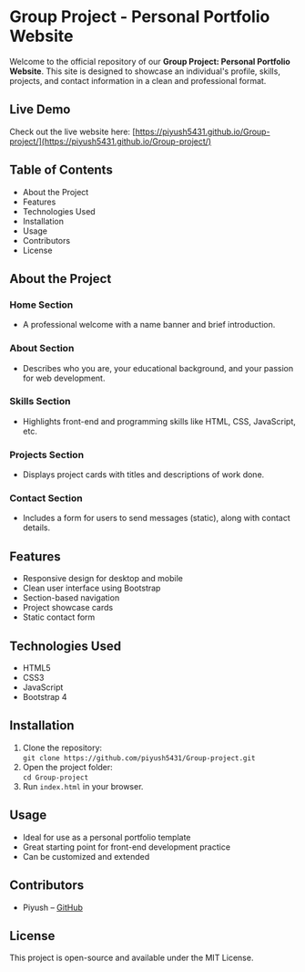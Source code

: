 <!-- Title and brief description of the website -->
# Group Project - Personal Portfolio Website

<!-- Short summary of the project and its objective -->
Welcome to the official repository of our **Group Project: Personal Portfolio Website**. This site is designed to showcase an individual's profile, skills, projects, and contact information in a clean and professional format.

## Live Demo
<!-- Link to view the live website -->
Check out the live website here: [https://piyush5431.github.io/Group-project/](https://piyush5431.github.io/Group-project/)

## Table of Contents
<!-- Organized navigation to different parts of the README -->
- About the Project
- Features
- Technologies Used
- Installation
- Usage
- Contributors
- License

## About the Project
<!-- Description of each section visible on the website -->

### Home Section
<!-- Introductory landing area with name and greeting -->
- A professional welcome with a name banner and brief introduction.

### About Section
<!-- Section about personal background and interests -->
- Describes who you are, your educational background, and your passion for web development.

### Skills Section
<!-- Visual or listed representation of technical skills -->
- Highlights front-end and programming skills like HTML, CSS, JavaScript, etc.

### Projects Section
<!-- Overview of projects with links or descriptions -->
- Displays project cards with titles and descriptions of work done.

### Contact Section
<!-- Contact form or email/social info for getting in touch -->
- Includes a form for users to send messages (static), along with contact details.

## Features
<!-- Key functions and strengths of the website -->
- Responsive design for desktop and mobile  
- Clean user interface using Bootstrap  
- Section-based navigation  
- Project showcase cards  
- Static contact form

## Technologies Used
<!-- Tools and frameworks used in development -->
- HTML5  
- CSS3  
- JavaScript  
- Bootstrap 4

## Installation
<!-- Instructions for setting up and viewing the site locally -->
1. Clone the repository:  
   `git clone https://github.com/piyush5431/Group-project.git`
2. Open the project folder:  
   `cd Group-project`
3. Run `index.html` in your browser.

## Usage
<!-- How others might use or build upon the project -->
- Ideal for use as a personal portfolio template  
- Great starting point for front-end development practice  
- Can be customized and extended

## Contributors
<!-- Credit to the creators -->
- Piyush – [GitHub](https://github.com/piyush5431)

## License
<!-- Licensing terms for the open-source code -->
This project is open-source and available under the MIT License.
